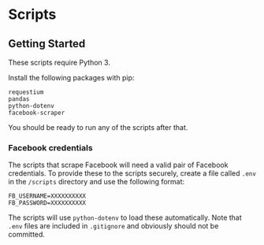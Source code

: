 # Scripts

## Getting Started

These scripts require Python 3.

Install the following packages with pip:

```
requestium
pandas
python-dotenv
facebook-scraper
```

You should be ready to run any of the scripts after that.

### Facebook credentials

The scripts that scrape Facebook will need a valid pair of Facebook credentials.
To provide these to the scripts securely, create a file called `.env` in the `/scripts`
directory and use the following format:

```
FB_USERNAME=XXXXXXXXXX
FB_PASSWORD=XXXXXXXXXX
```

The scripts will use `python-dotenv` to load these automatically. Note that `.env` files are
included in `.gitignore` and obviously should not be committed.